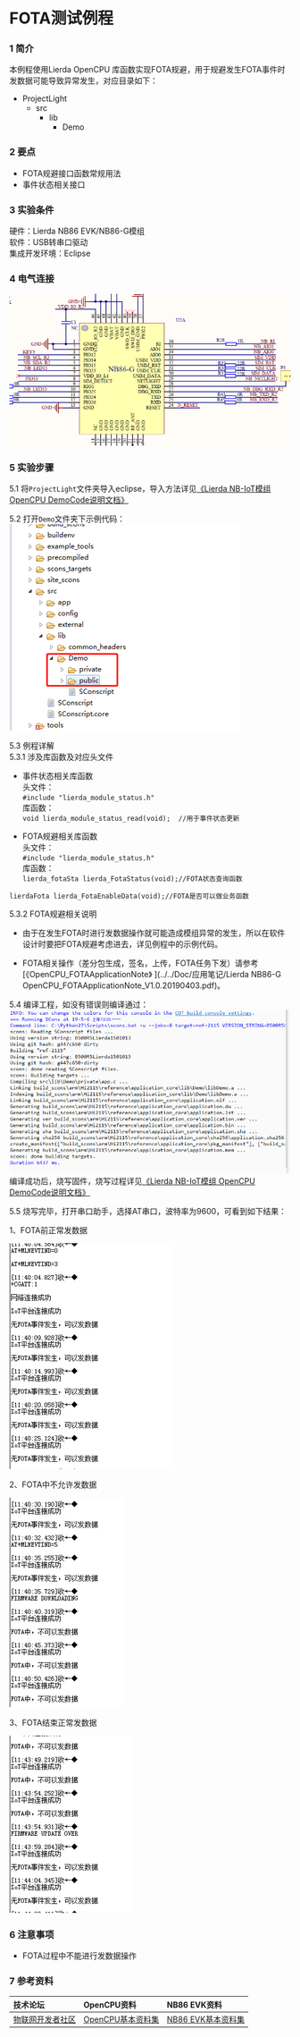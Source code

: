 # FOTA测试例程

### 1 简介

本例程使用Lierda OpenCPU 库函数实现FOTA规避，用于规避发生FOTA事件时发数据可能导致异常发生，对应目录如下：

- ProjectLight
  - src
    - lib
      - Demo

### 2 要点

- FOTA规避接口函数常规用法
- 事件状态相关接口

### 3 实验条件

硬件：Lierda NB86 EVK/NB86-G模组  
软件：USB转串口驱动  
集成开发环境：Eclipse  

### 4 电气连接
![网络连接电气连接](../../Picture/网络连接电气连接.png)

### 5 实验步骤
5.1 将`ProjectLight`文件夹导入eclipse，导入方法详见[《Lierda NB-IoT模组 OpenCPU DemoCode说明文档》
](https://github.com/lierda-nb-iot-team/Lierda_OpenCPU_SDK)

5.2 打开`Demo`文件夹下示例代码：  
![示例代码](../../Picture/光感示例代码1.png)

5.3 例程详解  
5.3.1 涉及库函数及对应头文件
  
- 事件状态相关库函数  
头文件：  
`#include "lierda_module_status.h"`  
库函数：  
`void lierda_module_status_read(void);	//用于事件状态更新`

- FOTA规避相关库函数  
头文件：  
`#include "lierda_module_status.h"`  
库函数：  
`lierda_fotaSta lierda_FotaStatus(void);//FOTA状态查询函数`

`lierdaFota lierda_FotaEnableData(void);//FOTA是否可以做业务函数`

5.3.2 FOTA规避相关说明

- 由于在发生FOTA时进行发数据操作就可能造成模组异常的发生，所以在软件设计时要把FOTA规避考虑进去，详见例程中的示例代码。

- FOTA相关操作（差分包生成，签名，上传，FOTA任务下发）请参考[《OpenCPU_FOTAApplicationNote》
](../../Doc/应用笔记/Lierda NB86-G OpenCPU_FOTAApplicationNote_V1.0.20190403.pdf)。


5.4  编译工程，如没有错误则编译通过：  
![编译结果](../../Picture/编译结果.jpg)  
编译成功后，烧写固件，烧写过程详见[《Lierda NB-IoT模组 OpenCPU DemoCode说明文档》
](https://github.com/lierda-nb-iot-team/Lierda_OpenCPU_SDK)

5.5 烧写完毕，打开串口助手，选择AT串口，波特率为9600，可看到如下结果：

1、FOTA前正常发数据

![结果展示](../../Picture/FOTA_结果展示_前.png)

2、FOTA中不允许发数据

![结果展示](../../Picture/FOTA_结果展示_中.png)

3、FOTA结束正常发数据

![结果展示](../../Picture/FOTA_结果展示_后.png)
### 6 注意事项

- FOTA过程中不能进行发数据操作


### 7 参考资料

| 技术论坛 | OpenCPU资料 | NB86 EVK资料
| :----------- | :----------- | :----------- |
| [物联网开发者社区](http://bbs.lierda.com) |  [OpenCPU基本资料集](https://github.com/lierda-nb-iot-team/Lierda_OpenCPU_SDK) |  [NB86 EVK基本资料集](https://github.com/lierda-nb-iot-team/Lierda_NB86_EVK) |
